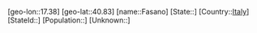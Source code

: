 ﻿---
location: [40.83,17.38]
type: City
tags:
- geo/City


SpocWebEntityId: 30138
isDeleted: false
confidential: public

---
[geo-lon::17.38]
[geo-lat::40.83]
[name::Fasano]
[State::]
[Country::[Italy](geo/Continent/Europe/Italy.md)]
[StateId::]
[Population::]
[Unknown::]

